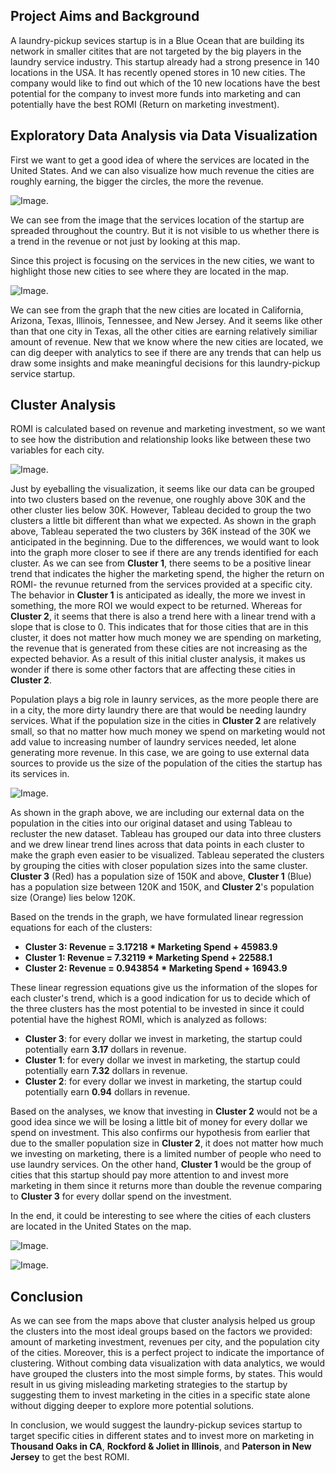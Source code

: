 ## **Project Aims and Background**
A laundry-pickup sevices startup is in a Blue Ocean that are building its network in smaller citites that are not targeted by the big players in the laundry service industry. This startup already had a strong presence in 140 locations in the USA. It has recently opened stores in 10 new cities. The company would like to find out which of the 10 new locations have the best potential for the company to invest more funds into marketing and can potentially have the best ROMI (Return on marketing investment).

## **Exploratory Data Analysis via Data Visualization**
First we want to get a good idea of where the services are located in the United States. And we can also visualize how much revenue the cities are roughly earning, the bigger the circles, the more the revenue.

![Image](https://raw.githubusercontent.com/claire-cheng/Laundry-Pickup-Marketing-Strategy/master/Service%20locations.png).

We can see from the image that the services location of the startup are spreaded throughout the country. But it is not visible to us whether there is a trend in the revenue or not just by looking at this map.

Since this project is focusing on the services in the new cities, we want to highlight those new cities to see where they are located in the map.

![Image](https://raw.githubusercontent.com/claire-cheng/Laundry-Pickup-Marketing-Strategy/master/New%20cities%20locations.png).

We can see from the graph that the new cities are located in California, Arizona, Texas, Illinois, Tennessee, and New Jersey. And it seems like other than that one city in Texas, all the other cities are earning relatively similiar amount of revenue.
New that we know where the new cities are located, we can dig deeper with analytics to see if there are any trends that can help us draw some insights and make meaningful decisions for this laundry-pickup service startup.

## **Cluster Analysis**
ROMI is calculated based on revenue and marketing investment, so we want to see how the distribution and relationship looks like between these two variables for each city. 

![Image](https://raw.githubusercontent.com/claire-cheng/Laundry-Pickup-Marketing-Strategy/master/Clustering%20without%20population.png).

Just by eyeballing the visualization, it seems like our data can be grouped into two clusters based on the revenue, one roughly above 30K and the other cluster lies below 30K. However, Tableau decided to group the two clusters a little bit different than what we expected. As shown in the graph above, Tableau seperated the two clusters by 36K instead of the 30K we anticipated in the beginning. Due to the differences, we would want to look into the graph more closer to see if there are any trends identified for each cluster. As we can see from **Cluster 1**, there seems to be a positive linear trend that indicates the higher the marketing spend, the higher the return on ROMI- the revunue returned from the services provided at a specific city. The behavior in **Cluster 1** is anticipated as ideally, the more we invest in something, the more ROI we would expect to be returned. Whereas for **Cluster 2**, it seems that there is also a trend here with a linear trend with a slope that is close to 0. This indicates that for those cities that are in this cluster, it does not matter how much money we are spending on marketing, the revenue that is generated from these cities are not increasing as the expected behavior. As a result of this initial cluster analysis, it makes us wonder if there is some other factors that are affecting these cities in **Cluster 2**. 

Population plays a big role in launry services, as the more people there are in a city, the more dirty laundry there are that would be needing laundry services. What if the population size in the cities in **Cluster 2** are relatively small, so that no matter how much money we spend on marketing would not add value to increasing number of laundry services needed, let alone generating more revenue. In this case, we are going to use external data sources to provide us the size of the population of the cities the startup has its services in. 

![Image](https://raw.githubusercontent.com/claire-cheng/Laundry-Pickup-Marketing-Strategy/master/Clustering%20with%20population.png).

As shown in the graph above, we are including our external data on the population in the cities into our original dataset and using Tableau to recluster the new dataset. Tableau has grouped our data into three clusters and we drew linear trend lines across that data points in each cluster to make the graph even easier to be visualized. Tableau seperated the clusters by grouping the cities with closer population sizes into the same cluster. **Cluster 3** (Red) has a population size of 150K and above, **Cluster 1** (Blue) has a population size between 120K and 150K, and **Cluster 2**'s population size (Orange) lies below 120K. 

Based on the trends in the graph, we have formulated linear regression equations for each of the clusters:
 - **Cluster 3: Revenue = 3.17218 * Marketing Spend + 45983.9**
 - **Cluster 1: Revenue = 7.32119 * Marketing Spend + 22588.1**
 - **Cluster 2: Revenue = 0.943854 * Marketing Spend + 16943.9**

These linear regression equations give us the information of the slopes for each cluster's trend, which is a good indication for us to decide which of the three clusters has the most potential to be invested in since it could potential have the highest ROMI, which is analyzed as follows:
 - **Cluster 3**: for every dollar we invest in marketing, the startup could potentially earn **3.17** dollars in revenue.
 - **Cluster 1**: for every dollar we invest in marketing, the startup could potentially earn **7.32** dollars in revenue.
 - **Cluster 2**: for every dollar we invest in marketing, the startup could potentially earn **0.94** dollars in revenue.

Based on the analyses, we know that investing in **Cluster 2** would not be a good idea since we will be losing a little bit of money for every dollar we spend on investment. This also confirms our hypothesis from earlier that due to the smaller population size in **Cluster 2**, it does not matter how much we investing on marketing, there is a limited number of people who need to use laundry services. On the other hand, **Cluster 1** would be the group of cities that this startup should pay more attention to and invest more marketing in them since it returns more than double the revenue comparing to **Cluster 3** for every dollar spend on the investment. 

In the end, it could be interesting to see where the cities of each clusters are located in the United States on the map.

![Image](https://raw.githubusercontent.com/claire-cheng/Laundry-Pickup-Marketing-Strategy/master/Location%20of%20the%20clusters.png).

![Image](https://raw.githubusercontent.com/claire-cheng/Laundry-Pickup-Marketing-Strategy/master/location%20of%20clusters%20new%20cities.png).

## **Conclusion**
As we can see from the maps above that cluster analysis helped us group the clusters into the most ideal groups based on the factors we provided: amount of marketing investment, revenues per city, and the population city of the cities. Moreover, this is a perfect project to indicate the importance of clustering. Without combing data visualization with data analytics, we would have grouped the clusters into the most simple forms, by states. This would result in us giving misleading marketing strategies to the startup by suggesting them to invest marketing in the cities in a specific state alone without digging deeper to explore more potential solutions. 

In conclusion, we would suggest the laundry-pickup sevices startup to target specific cities in different states and to invest more on marketing in **Thousand Oaks in CA**, **Rockford & Joliet in Illinois**, and **Paterson in New Jersey** to get the best ROMI.
